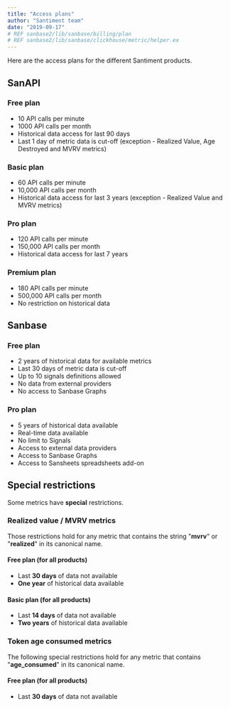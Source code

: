 ```yaml
---
title: "Access plans"
author: "Santiment team"
date: "2019-09-17"
# REF sanbase2/lib/sanbase/billing/plan
# REF sanbase2/lib/sanbase/clickhouse/metric/helper.ex
---
```


Here are the access plans for the different Santiment products.

## SanAPI

### Free plan

- 10 API calls per minute
- 1000 API calls per month
- Historical data access for last 90 days
- Last 1 day of metric data is cut-off
  (exception - Realized Value, Age Destroyed and MVRV metrics)

### Basic plan

- 60 API calls per minute
- 10,000 API calls per month
- Historical data access for last 3 years
  (exception - Realized Value and MVRV metrics)

### Pro plan

- 120 API calls per minute
- 150,000 API calls per month
- Historical data access for last 7 years

### Premium plan

- 180 API calls per minute
- 500,000 API calls per month
- No restriction on historical data

## Sanbase

### Free plan

- 2 years of historical data for available metrics
- Last 30 days of metric data is cut-off
- Up to 10 signals definitions allowed
- No data from external providers
- No access to Sanbase Graphs

### Pro plan

- 5 years of historical data available
- Real-time data available
- No limit to Signals
- Access to external data providers
- Access to Sanbase Graphs
- Access to Sansheets spreadsheets add-on

## Special restrictions

Some metrics have **special** restrictions.

### Realized value / MVRV metrics

Those restrictions hold for any metric that contains the string "**mvrv**" or "**realized**"
in its canonical name.

#### Free plan (for all products)

- Last **30 days** of data not available
- **One year** of historical data available

#### Basic plan (for all products)

- Last **14 days** of data not available
- **Two years** of historical data available

### Token age consumed metrics

The following special restrictions hold for any metric that
contains "**age_consumed**" in its canonical name.

#### Free plan (for all products)

- Last **30 days** of data not available

